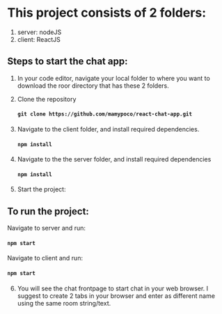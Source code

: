 # This project consists of 2 folders:

1. server: nodeJS
2. client: ReactJS

## Steps to start the chat app:

1. In your code editor, navigate your local folder to where you want to download the roor directory that has these 2 folders.

2. Clone the repository

   #### `git clone https://github.com/mamypoco/react-chat-app.git `

3. Navigate to the client folder, and install required dependencies.

   #### `npm install`

4. Navigate to the the server folder, and install required dependencies

   #### `npm install`

5. Start the project:

## To run the project:

Navigate to server and run:

#### `npm start`

Navigate to client and run:

#### `npm start`

6. You will see the chat frontpage to start chat in your web browser. I suggest to create 2 tabs in your browser and enter as different name using the same room string/text.

